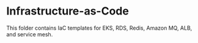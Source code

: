 # Infrastructure-as-Code

This folder contains IaC templates for EKS, RDS, Redis, Amazon MQ, ALB, and service mesh.
